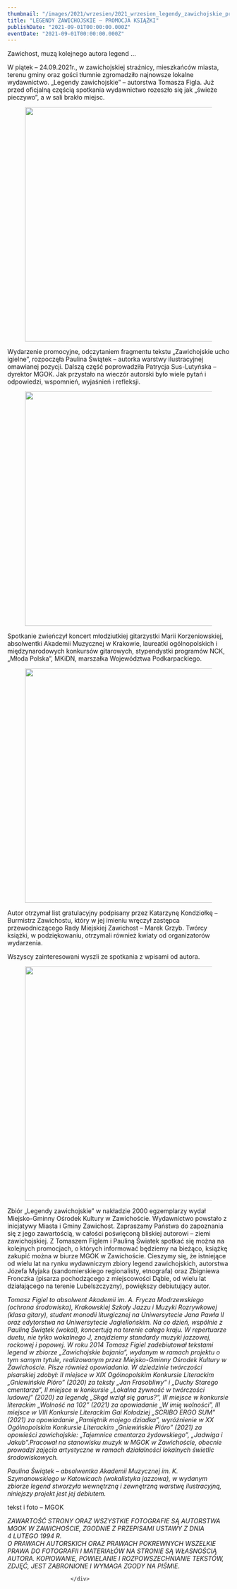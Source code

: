 ```yaml
---
thumbnail: "/images/2021/wrzesien/2021_wrzesien_legendy_zawichojskie_promocja_ksi_ki_2021_09_legendy_zawichojskie_promocja_ksi_ki_zd1-10.jpg"
title: "LEGENDY ZAWICHOJSKIE – PROMOCJA KSIĄŻKI"
publishDate: "2021-09-01T00:00:00.000Z"
eventDate: "2021-09-01T00:00:00.000Z"
---
```


<div class="entry-content">
							
							
<p>Zawichost, muzą kolejnego autora legend …</p>



<p>W piątek – 24.09.2021r., w zawichojskiej strażnicy, mieszkańców miasta, terenu gminy oraz gości tłumnie zgromadziło najnowsze lokalne wydawnictwo. „Legendy zawichojskie” – autorstwa Tomasza Figla. Już przed oficjalną częścią spotkania wydawnictwo rozeszło się jak „świeże pieczywo”, a w sali brakło miejsc.</p>



<figure class="wp-block-image size-full"><a href="http://mgok-zawichost.pl/wp-content/uploads/2021/09/zd1-10.jpg"><img fetchpriority="high" decoding="async" width="800" height="531" src="/images/2021/wrzesien/2021_wrzesien_legendy_zawichojskie_promocja_ksi_ki_2021_09_legendy_zawichojskie_promocja_ksi_ki_zd1-10.jpg" alt="" class="wp-image-8191" srcset="/images/2021/wrzesien/2021_wrzesien_legendy_zawichojskie_promocja_ksi_ki_2021_09_legendy_zawichojskie_promocja_ksi_ki_zd1-10.jpg 800w, /images/2021/wrzesien/zd1-10-300x199.jpg 300w, /images/2021/wrzesien/zd1-10-768x510.jpg 768w" sizes="(max-width: 800px) 100vw, 800px"></a></figure>



<p></p>



<p>Wydarzenie promocyjne, odczytaniem fragmentu tekstu „Zawichojskie ucho igielne”, rozpoczęła Paulina Świątek – autorka warstwy ilustracyjnej omawianej pozycji. Dalszą część poprowadziła Patrycja Sus-Lutyńska – dyrektor MGOK. Jak przystało na wieczór autorski było wiele pytań i odpowiedzi, wspomnień, wyjaśnień i refleksji.</p>



<figure class="wp-block-image size-full"><a href="http://mgok-zawichost.pl/wp-content/uploads/2021/10/ZD2.jpg"><img decoding="async" width="800" height="531" src="/images/2021/wrzesien/2021_wrzesien_legendy_zawichojskie_promocja_ksi_ki_2021_09_legendy_zawichojskie_promocja_ksi_ki_ZD2.jpg" alt="" class="wp-image-8207" srcset="/images/2021/wrzesien/2021_wrzesien_legendy_zawichojskie_promocja_ksi_ki_2021_09_legendy_zawichojskie_promocja_ksi_ki_ZD2.jpg 800w, /images/2021/wrzesien/ZD2-300x199.jpg 300w, /images/2021/wrzesien/ZD2-768x510.jpg 768w" sizes="(max-width: 800px) 100vw, 800px"></a></figure>



<p>Spotkanie zwieńczył koncert młodziutkiej gitarzystki Marii Korzeniowskiej, absolwentki Akademii Muzycznej w Krakowie, laureatki ogólnopolskich i międzynarodowych konkursów gitarowych, stypendystki programów NCK, „Młoda Polska”, MKiDN, marszałka Województwa Podkarpackiego.</p>



<figure class="wp-block-image size-full"><a href="http://mgok-zawichost.pl/wp-content/uploads/2021/10/ZD3.jpg"><img decoding="async" width="800" height="531" src="/images/2021/wrzesien/2021_wrzesien_legendy_zawichojskie_promocja_ksi_ki_2021_09_legendy_zawichojskie_promocja_ksi_ki_ZD3.jpg" alt="" class="wp-image-8208" srcset="/images/2021/wrzesien/2021_wrzesien_legendy_zawichojskie_promocja_ksi_ki_2021_09_legendy_zawichojskie_promocja_ksi_ki_ZD3.jpg 800w, /images/2021/wrzesien/ZD3-300x199.jpg 300w, /images/2021/wrzesien/ZD3-768x510.jpg 768w" sizes="(max-width: 800px) 100vw, 800px"></a></figure>



<p>Autor otrzymał list gratulacyjny podpisany przez Katarzynę Kondziołkę – Burmistrz Zawichostu, który w jej imieniu wręczył zastępca przewodniczącego Rady Miejskiej Zawichost – Marek Grzyb. Twórcy książki, w podziękowaniu, otrzymali również kwiaty od organizatorów wydarzenia.</p>



<p>Wszyscy zainteresowani wyszli ze spotkania z wpisami od autora.</p>



<figure class="wp-block-image size-full"><a href="http://mgok-zawichost.pl/wp-content/uploads/2021/10/ZD4.jpg"><img loading="lazy" decoding="async" width="800" height="531" src="/images/2021/wrzesien/2021_wrzesien_legendy_zawichojskie_promocja_ksi_ki_2021_09_legendy_zawichojskie_promocja_ksi_ki_ZD4.jpg" alt="" class="wp-image-8209" srcset="/images/2021/wrzesien/2021_wrzesien_legendy_zawichojskie_promocja_ksi_ki_2021_09_legendy_zawichojskie_promocja_ksi_ki_ZD4.jpg 800w, /images/2021/wrzesien/ZD4-300x199.jpg 300w, /images/2021/wrzesien/ZD4-768x510.jpg 768w" sizes="(max-width: 800px) 100vw, 800px"></a></figure>



<p>Zbiór „Legendy zawichojskie” w nakładzie 2000 egzemplarzy wydał Miejsko-Gminny Ośrodek Kultury w Zawichoście. Wydawnictwo powstało z inicjatywy Miasta i Gminy Zawichost. Zapraszamy Państwa do zapoznania się z jego zawartością, w całości poświęconą bliskiej autorowi – ziemi zawichojskiej. Z Tomaszem Figlem i Pauliną Światek spotkać się można na kolejnych promocjach, o których informować będziemy na bieżąco, książkę zakupić można w biurze MGOK w Zawichoście. Cieszymy się, że istniejące od wielu lat na rynku wydawniczym zbiory legend zawichojskich, autorstwa Józefa Myjaka (sandomierskiego regionalisty, etnografa) oraz Zbigniewa Fronczka (pisarza pochodzącego z miejscowości Dąbie, od wielu lat działającego na terenie Lubelszczyzny), powiększy debiutujący autor.</p>



<p><em>Tomasz Figiel to absolwent Akademii im. A. Frycza Modrzewskiego (ochrona środowiska), Krakowskiej Szkoły Jazzu i Muzyki Rozrywkowej (klasa gitary), student monodii liturgicznej na Uniwersytecie Jana Pawła II oraz edytorstwa na Uniwersytecie Jagiellońskim. Na co dzień, wspólnie z Pauliną Świątek (wokal), koncertują na terenie całego kraju. W repertuarze duetu, nie tylko wokalnego </em><em>J, znajdziemy standardy muzyki jazzowej, rockowej i popowej. W roku 2014 Tomasz Figiel <a></a>zadebiutował tekstami legend w zbiorze „Zawichojskie bajania”, wydanym w ramach projektu o tym samym tytule, realizowanym przez Miejsko-Gminny Ośrodek Kultury w Zawichoście. Pisze również opowiadania. W dziedzinie twórczości pisarskiej zdobył: II miejsce w XIX Ogólnopolskim Konkursie Literackim „Gniewińskie Pióro” (2020) za teksty „Jan Frasobliwy” i „Duchy Starego cmentarza”, II miejsce w konkursie „Lokalna żywność w twórczości ludowej” (2020) za legendę „Skąd wziął się garus?”, III miejsce w konkursie literackim „Wolność na 102” (2021) za opowiadanie „W imię wolności”, III miejsce w VIII Konkursie Literackim Gai Kołodziej „SCRIBO ERGO SUM” (2021) za opowiadanie „Pamiętnik mojego dziadka”, wyróżnienie w XX Ogólnopolskim Konkursie Literackim „Gniewińskie Pióro” (2021) za opowieści zawichojskie: „Tajemnice cmentarza żydowskiego”, „Jadwiga i Jakub”.Pracował na stanowisku muzyk w MGOK w Zawichoście, obecnie prowadzi zajęcia artystyczne w ramach działalności lokalnych świetlic środowiskowych.</em></p>



<p><em>Paulina Świątek – absolwentka Akademii Muzycznej im. K. Szymanowskiego w Katowicach (wokalistyka jazzowa), w wydanym zbiorze legend stworzyła wewnętrzną i zewnętrzną warstwę ilustracyjną, niniejszy projekt jest jej debiutem.</em></p>



<p>tekst i foto – MGOK</p>



<p><em>ZAWARTOŚĆ STRONY ORAZ WSZYSTKIE FOTOGRAFIE SĄ AUTORSTWA MGOK W ZAWICHOŚCIE, ZGODNIE Z PRZEPISAMI USTAWY Z DNIA&nbsp;</em><br><em>4 LUTEGO 1994 R.<br>O PRAWACH AUTORSKICH ORAZ PRAWACH POKREWNYCH WSZELKIE PRAWA DO FOTOGRAFII I MATERIAŁÓW NA STRONIE SĄ WŁASNOŚCIĄ AUTORA. KOPIOWANIE, POWIELANIE I ROZPOWSZECHNIANIE TEKSTÓW, ZDJĘĆ, JEST ZABRONIONE I WYMAGA ZGODY NA PIŚMIE</em>.</p>
						
						</div>

